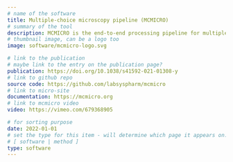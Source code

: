 ```yaml
---
# name of the software
title: Multiple-choice microscopy pipeline (MCMICRO)
# summary of the tool
description: MCMICRO is the end-to-end processing pipeline for multiplexed whole tissue imaging and tissue microarrays. It comprises stitching and registration, segmentation, and single-cell feature extraction. Each step of the pipeline is containerized to enable portable deployment across an array of compute environments, including local machines, job-scheduling clusters and cloud environments like AWS. The pipeline execution is implemented in Nextflow, a workflow language that facilitates caching of partial results, dynamic restarts, extensive logging and resource usage reports.
# thumbnail image, can be a logo too
image: software/mcmicro-logo.svg

# link to the publication
# maybe link to the entry on the publication page?
publication: https://doi.org/10.1038/s41592-021-01308-y
# link to github repo
source code: https://github.com/labsyspharm/mcmicro
# link to micro-site
documentation: https://mcmicro.org
# link to mcmicro video
video: https://vimeo.com/679368905

# for sorting purpose
date: 2022-01-01
# set the type for this item - will determine which page it appears on:
# [ software | method ]
type: software
---
```

